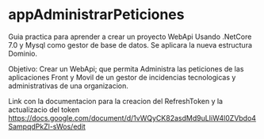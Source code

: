 # appAdministrarPeticiones
Guia practica para aprender a crear un proyecto WebApi Usando .NetCore 7.0 y Mysql como gestor de base de datos. Se aplicara la nueva estructura Dominio.


Objetivo: Crear un WebApi;  que permita Administra las peticiones de las aplicaciones Front y Movil de un gestor de incidencias tecnologicas y administrativas de una organizacion.

Link con la documentacion para la creacion del RefreshToken y la actualizacio del token 
https://docs.google.com/document/d/1vWQyCK82asdMd9uLIiW4l0ZVbdo4SampqdPkZl-sWos/edit

